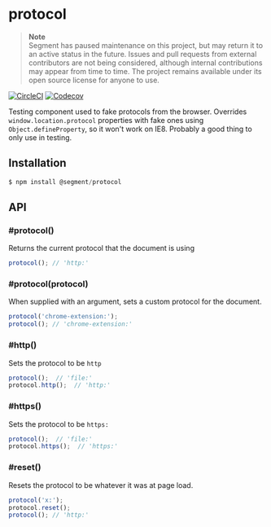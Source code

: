 # protocol

> **Note**  
> Segment has paused maintenance on this project, but may return it to an active status in the future. Issues and pull requests from external contributors are not being considered, although internal contributions may appear from time to time. The project remains available under its open source license for anyone to use.

[![CircleCI](https://circleci.com/gh/segmentio/protocol.svg?style=shield&circle-token=bd6919f47872352a28fc52fbb399c8669775df41)](https://circleci.com/gh/segmentio/protocol)
[![Codecov](https://img.shields.io/codecov/c/github/segmentio/protocol/master.svg?maxAge=2592000)](https://codecov.io/gh/segmentio/protocol)

Testing component used to fake protocols from the browser. Overrides `window.location.protocol` properties with fake ones using `Object.defineProperty`, so it won't work on IE8. Probably a good thing to only use in testing.

## Installation

```js
$ npm install @segment/protocol
```

## API

### #protocol()

Returns the current protocol that the document is using

```js
protocol(); // 'http:'
```

### #protocol(protocol)

When supplied with an argument, sets a custom protocol for the document.

```js
protocol('chrome-extension:');
protocol(); // 'chrome-extension:'
```

### #http()

Sets the protocol to be `http`

```js
protocol();  // 'file:'
protocol.http();  // 'http:'
```

### #https()

Sets the protocol to be `https:`

```js
protocol();  // 'file:'
protocol.https();  // 'https:'
```

### #reset()

Resets the protocol to be whatever it was at page load.

```js
protocol('x:');
protocol.reset();
protocol(); // 'http:'
```
